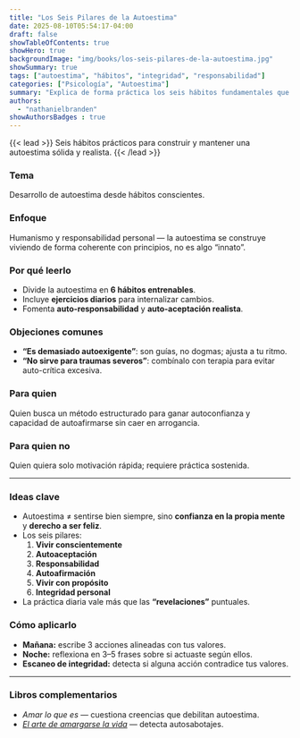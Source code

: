 ```yaml
---
title: "Los Seis Pilares de la Autoestima"
date: 2025-08-10T05:54:17-04:00
draft: false
showTableOfContents: true
showHero: true
backgroundImage: "img/books/los-seis-pilares-de-la-autoestima.jpg"
showSummary: true
tags: ["autoestima", "hábitos", "integridad", "responsabilidad"]
categories: ["Psicología", "Autoestima"]
summary: "Explica de forma práctica los seis hábitos fundamentales que sostienen una autoestima sana, útil para procesos de sanación personal y autoconfianza."
authors:
  - "nathanielbranden"
showAuthorsBadges : true
---
```


{{< lead >}}
Seis hábitos prácticos para construir y mantener una autoestima sólida y realista.
{{< /lead >}}

### Tema
Desarrollo de autoestima desde hábitos conscientes.

### Enfoque
Humanismo y responsabilidad personal — la autoestima se construye viviendo de forma coherente con principios, no es algo “innato”.

### Por qué leerlo
- Divide la autoestima en **6 hábitos entrenables**.
- Incluye **ejercicios diarios** para internalizar cambios.
- Fomenta **auto-responsabilidad** y **auto-aceptación realista**.

### Objeciones comunes
- **“Es demasiado autoexigente”**: son guías, no dogmas; ajusta a tu ritmo.
- **“No sirve para traumas severos”**: combínalo con terapia para evitar auto-crítica excesiva.

### Para quien
Quien busca un método estructurado para ganar autoconfianza y capacidad de autoafirmarse sin caer en arrogancia.

### Para quien no
Quien quiera solo motivación rápida; requiere práctica sostenida.

---

### Ideas clave
- Autoestima ≠ sentirse bien siempre, sino **confianza en la propia mente** y **derecho a ser feliz**.
- Los seis pilares:
  1. **Vivir conscientemente**
  2. **Autoaceptación** 
  3. **Responsabilidad** 
  4. **Autoafirmación** 
  5. **Vivir con propósito** 
  6. **Integridad personal** 
- La práctica diaria vale más que las **“revelaciones”** puntuales.

### Cómo aplicarlo
- **Mañana:** escribe 3 acciones alineadas con tus valores. 
- **Noche:** reflexiona en 3–5 frases sobre si actuaste según ellos. 
- **Escaneo de integridad:** detecta si alguna acción contradice tus valores.

---

### Libros complementarios
- *Amar lo que es* — cuestiona creencias que debilitan autoestima.
- [*El arte de amargarse la vida*](/es/libros/psicologia/el-arte-de-amargarse-la-vida)  — detecta autosabotajes.